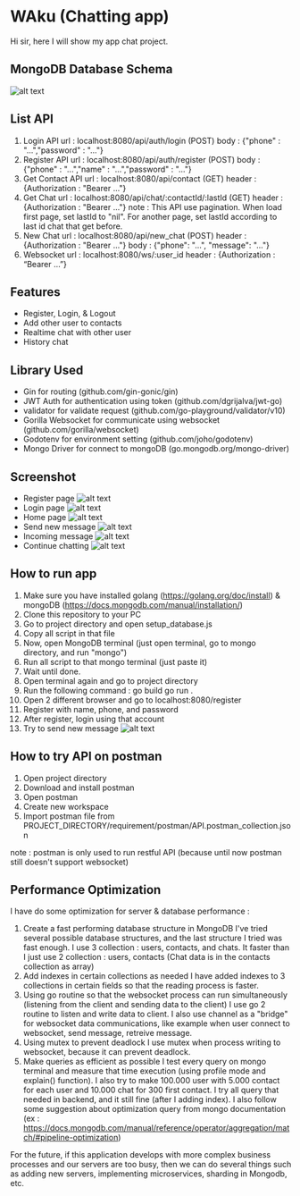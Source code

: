 # WAku (Chatting app)

Hi sir, here I will show my app chat project. 

## MongoDB Database Schema
![alt text](https://raw.githubusercontent.com/ricky7171/test_wa_backend/master/requirement/database/schema.png)

## List API
1. Login API 
url : localhost:8080/api/auth/login (POST)
body : {"phone" : "...","password" : "..."}
2. Register API
url : localhost:8080/api/auth/register (POST)
body : {"phone" : "...","name" : "...","password" : "..."}
3. Get Contact API
url : localhost:8080/api/contact (GET)
header : {Authorization : "Bearer ..."}
4. Get Chat
url : localhost:8080/api/chat/:contactId/:lastId (GET)
header : {Authorization : "Bearer ..."}
note : This API use pagination. When load first page, set lastId to "nil". For another page, set lastId according to last id chat that get before.
5. New Chat
url : localhost:8080/api/new_chat (POST)
header : {Authorization : "Bearer ..."}
body : {"phone": "...", "message": "..."}
6. Websocket
url : localhost:8080/ws/:user_id 
header : {Authorization : “Bearer …”}

## Features

- Register, Login, & Logout
- Add other user to contacts
- Realtime chat with other user 
- History chat 

## Library Used
- Gin for routing (github.com/gin-gonic/gin)
- JWT Auth for authentication using token (github.com/dgrijalva/jwt-go)
- validator for validate request (github.com/go-playground/validator/v10)
- Gorilla Websocket for communicate using websocket (github.com/gorilla/websocket)
- Godotenv for environment setting (github.com/joho/godotenv)
- Mongo Driver for connect to mongoDB (go.mongodb.org/mongo-driver)

## Screenshot
- Register page
![alt text](https://github.com/ricky7171/test_wa_backend/blob/master/requirement/screenshot/register.png?raw=true)
- Login page
![alt text](https://github.com/ricky7171/test_wa_backend/blob/master/requirement/screenshot/login.png?raw=true)
- Home page
![alt text](https://github.com/ricky7171/test_wa_backend/blob/master/requirement/screenshot/home.png?raw=true)
- Send new message
![alt text](https://github.com/ricky7171/test_wa_backend/blob/master/requirement/screenshot/send%20new%20message.png?raw=true)
- Incoming message
![alt text](https://github.com/ricky7171/test_wa_backend/blob/master/requirement/screenshot/first%20incoming%20message.png?raw=true)
- Continue chatting
![alt text](https://github.com/ricky7171/test_wa_backend/blob/master/requirement/screenshot/continue%20chatting.png?raw=true)
 
## How to run app
1. Make sure you have installed golang (https://golang.org/doc/install) & mongoDB (https://docs.mongodb.com/manual/installation/)
2. Clone this repository to your PC
3. Go to project directory and open setup_database.js
4. Copy all script in that file
5. Now, open MongoDB terminal (just open terminal, go to mongo directory, and run "mongo")
6. Run all script to that mongo terminal (just paste it)
7. Wait until done.
8. Open terminal again and go to project directory
9. Run the following command : 
go build
go run .
10. Open 2 different browser and go to localhost:8080/register
11. Register with name, phone, and password
12. After register, login using that account
13. Try to send new message
![alt text](https://github.com/ricky7171/test_wa_backend/blob/master/requirement/screenshot/send%20new%20message.png?raw=true)

## How to try API on postman
1. Open project directory
2. Download and install postman
3. Open postman 
4. Create new workspace 
5. Import postman file from PROJECT_DIRECTORY/requirement/postman/API.postman_collection.json

note : postman is only used to run restful API (because until now postman still doesn't support websocket)

## Performance Optimization
I have do some optimization for server & database performance :
1. Create a fast performing database structure in MongoDB
I've tried several possible database structures, and the last structure I tried was fast enough. I use 3 collection : users, contacts, and chats. It faster than I just use 2 collection : users, contacts (Chat data is in the contacts collection as array)
2. Add indexes in certain collections as needed
I have added indexes to 3 collections in certain fields so that the reading process is faster.
3. Using go routine so that the websocket process can run simultaneously (listening from the client and sending data to the client)
I use go 2 routine to listen and write data to client. I also use channel as a "bridge" for websocket data communications, like example when user connect to websocket, send message, retreive message.
4. Using mutex to prevent deadlock
I use mutex when process writing to websocket, because it can prevent deadlock. 
5. Make queries as efficient as possible
I test every query on mongo terminal and measure that time execution (using profile mode and explain() function). I also try to make 100.000 user with 5.000 contact for each user and 10.000 chat for 300 first contact. I try all query that needed in backend, and it still fine (after I adding index). I also follow some suggestion about optimization query from mongo documentation (ex : https://docs.mongodb.com/manual/reference/operator/aggregation/match/#pipeline-optimization)

For the future, if this application develops with more complex business processes and our servers are too busy, then we can do several things such as adding new servers, implementing microservices, sharding in Mongodb, etc.

